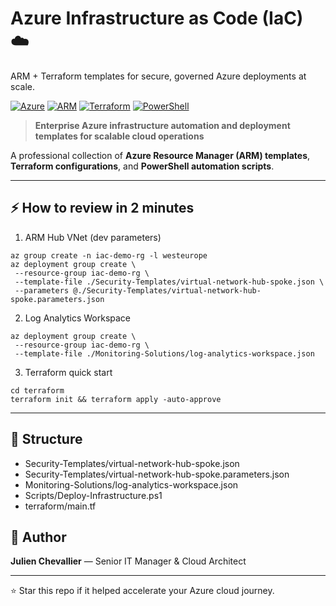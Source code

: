 # Azure Infrastructure as Code (IaC) ☁️

ARM + Terraform templates for secure, governed Azure deployments at scale.

[![Azure](https://img.shields.io/badge/Azure-Cloud%20Platform-blue.svg)](https://azure.microsoft.com)
[![ARM](https://img.shields.io/badge/ARM-Templates-orange.svg)](#)
[![Terraform](https://img.shields.io/badge/Terraform-Infrastructure-purple.svg)](#)
[![PowerShell](https://img.shields.io/badge/PowerShell-Automation-blue.svg)](#)

> **Enterprise Azure infrastructure automation and deployment templates for scalable cloud operations**

A professional collection of **Azure Resource Manager (ARM) templates**, **Terraform configurations**, and **PowerShell automation scripts**.

---

## ⚡ How to review in 2 minutes
1) ARM Hub VNet (dev parameters)
```
az group create -n iac-demo-rg -l westeurope
az deployment group create \
 --resource-group iac-demo-rg \
 --template-file ./Security-Templates/virtual-network-hub-spoke.json \
 --parameters @./Security-Templates/virtual-network-hub-spoke.parameters.json
```
2) Log Analytics Workspace
```
az deployment group create \
 --resource-group iac-demo-rg \
 --template-file ./Monitoring-Solutions/log-analytics-workspace.json
```
3) Terraform quick start
```
cd terraform
terraform init && terraform apply -auto-approve
```

---

## 📁 Structure
- Security-Templates/virtual-network-hub-spoke.json
- Security-Templates/virtual-network-hub-spoke.parameters.json
- Monitoring-Solutions/log-analytics-workspace.json
- Scripts/Deploy-Infrastructure.ps1
- terraform/main.tf

## 👤 Author
**Julien Chevallier** — Senior IT Manager & Cloud Architect

---

⭐ Star this repo if it helped accelerate your Azure cloud journey.
